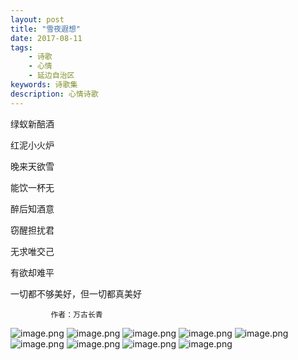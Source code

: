 ```yaml
---
layout: post
title: "雪夜遐想"
date: 2017-08-11
tags:
    - 诗歌
    - 心情
    - 延边自治区
keywords: 诗歌集
description: 心情诗歌
---
```


绿蚁新醅酒

红泥小火炉

晚来天欲雪

能饮一杯无

醉后知酒意

窃醒担扰君

无求唯交己

有欲却难平

一切都不够美好，但一切都真美好

             作者：万古长青

![image.png](http://ow40f9ol7.bkt.clouddn.com/1.jpeg)
![image.png](http://ow40f9ol7.bkt.clouddn.com/2.jpeg)
![image.png](http://ow40f9ol7.bkt.clouddn.com/3.jpeg)
![image.png](http://ow40f9ol7.bkt.clouddn.com/4.jpeg)
![image.png](http://ow40f9ol7.bkt.clouddn.com/5.jpeg)
![image.png](http://ow40f9ol7.bkt.clouddn.com/6.jpeg)
![image.png](http://ow40f9ol7.bkt.clouddn.com/7.jpeg)
![image.png](http://ow40f9ol7.bkt.clouddn.com/8.jpeg)
![image.png](http://ow40f9ol7.bkt.clouddn.com/9.jpeg)



